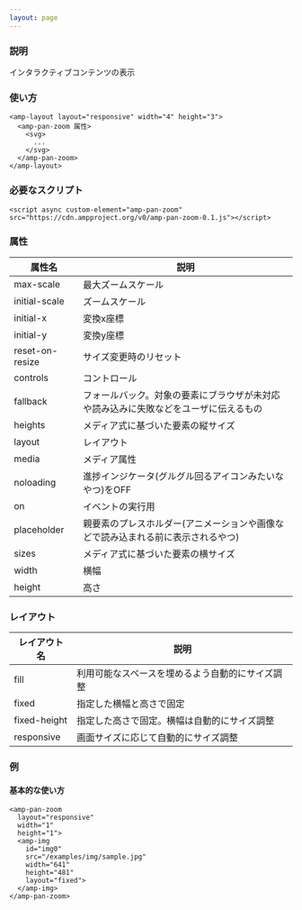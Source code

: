 ```yaml
---
layout: page
---
```


### 説明

インタラクティブコンテンツの表示

### 使い方

    <amp-layout layout="responsive" width="4" height="3">
      <amp-pan-zoom 属性>
        <svg>
          ...
        </svg>
      </amp-pan-zoom>
    </amp-layout>

### 必要なスクリプト

    <script async custom-element="amp-pan-zoom" src="https://cdn.ampproject.org/v0/amp-pan-zoom-0.1.js"></script>

### 属性

| 属性名          | 説明                                                   |
|-----------------|--------------------------------------------------------|
| max-scale       | 最大ズームスケール                                            |
| initial-scale   | ズームスケール                                                |
| initial-x       | 変換x座標                                              |
| initial-y       | 変換y座標                                              |
| reset-on-resize | サイズ変更時のリセット                                         |
| controls        | コントロール                                                 |
| fallback        | フォールバック。対象の要素にブラウザが未対応や読み込みに失敗などをユーザに伝えるもの |
| heights         | メディア式に基づいた要素の縦サイズ                                 |
| layout          | レイアウト                                                  |
| media           | メディア属性                                               |
| noloading       | 進捗インジケータ(グルグル回るアイコンみたいなやつ)をOFF                      |
| on              | イベントの実行用                                            |
| placeholder     | 親要素のプレスホルダー(アニメーションや画像などで読み込まれる前に表示されるやつ)    |
| sizes           | メディア式に基づいた要素の横サイズ                                 |
| width           | 横幅                                                   |
| height          | 高さ                                                    |

### レイアウト

| レイアウト名      | 説明                               |
|--------------|----------------------------------|
| fill         | 利用可能なスペースを埋めるよう自動的にサイズ調整 |
| fixed        | 指定した横幅と高さで固定                |
| fixed-height | 指定した高さで固定。横幅は自動的にサイズ調整 |
| responsive   | 画面サイズに応じて自動的にサイズ調整         |

### 例

#### 基本的な使い方

    <amp-pan-zoom
      layout="responsive"
      width="1"
      height="1">
      <amp-img
        id="img0"
        src="/examples/img/sample.jpg"
        width="641"
        height="481"
        layout="fixed">
      </amp-img>
    </amp-pan-zoom>
